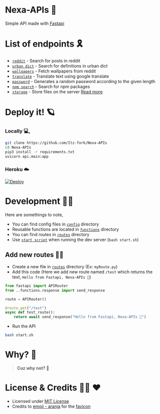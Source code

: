 # Nexa-APIs 🌊

Simple API made with [Fastapi](https://fastapi.tiangolo.com/)


# List of endpoints 🎗️

- [`reddit`](api/routes/reddit.py) - Search for posts in reddit
- [`urban dict`](api/routes/urbandict.py) - Search for definitions in urban dict
- [`wallpapers`](api/routes/wallpapers.py) - Fetch wallpapers from reddit
- [`translate`](api/routes/translate.py) - Translate text using google translate
- [`password`](api/routes/password.py) - Generates a random password according to the given length
- [`npm search`](api/routes/npm_search.py) - Search for npm packages
- [`storage`](api/routes/storage.py) - Store files on the server [Read more](https://github.com/Itz-fork/Nexa-APIs/wiki/Route:-Storage)


# Deploy it! 🪐

### Locally 💻,
```sh
git clone https://github.com/Itz-fork/Nexa-APIs
cd Nexa-APIs
pip3 install -r requirements.txt
uvicorn api.main:app
```

### Heroku ☁️
[![Deploy](https://www.herokucdn.com/deploy/button.svg)](https://heroku.com/deploy?template=https://github.com/Itz-fork/Nexa-APIs)


# Development 🧑‍💻

Here are somethings to note,

- You can find config files in [`config`](api/config) directory
- Reusable functions are located in [`functions`](api/functions) directory
- You can find routes in [`routes`](api/routes) directory
- Use [`start script`](start.sh) when running the dev server (`bash start.sh`)

## Add new routes 👨‍🎨
- Create a new file in [`routes`](api/routes) directory (Ex: `myRoute.py`)
- Add this code (Here we add new route named `/test` which returns the text, `Hello from Fastapi, Nexa-APIs 🌊`)
```python
from fastapi import APIRouter
from ..functions.response import send_response

route = APIRouter()

@route.get("/test")
async def test_route():
    return await send_response("Hello from Fastapi, Nexa-APIs 🌊")
```
- Run the API
```sh
bash start.sh
```


# Why? 🤔

> __**Cuz why not? 🎾**__


# License & Credits 👮‍♂️ ♥️

- Licensed under [MIT License](LICENSE)
- Credits to [emoji - aranja](https://emoji.aranja.com/) for the [favicon](favicon.ico)